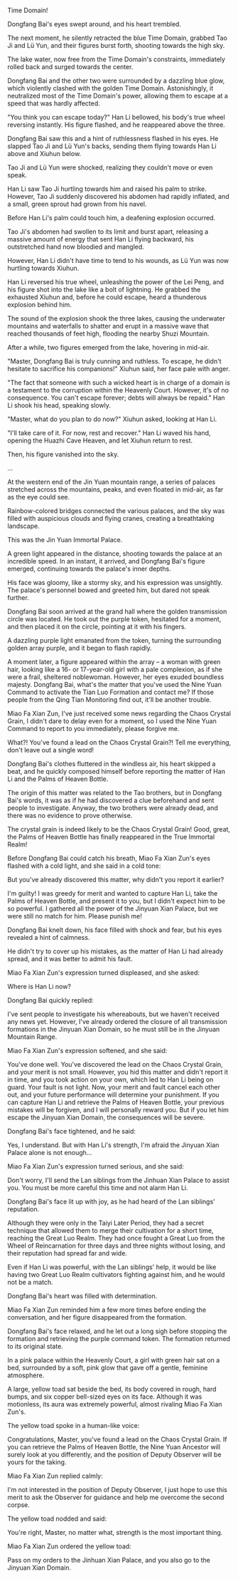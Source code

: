 Time Domain!

Dongfang Bai's eyes swept around, and his heart trembled.

The next moment, he silently retracted the blue Time Domain, grabbed Tao Ji and Lü Yun, and their figures burst forth, shooting towards the high sky.

The lake water, now free from the Time Domain's constraints, immediately rolled back and surged towards the center.

Dongfang Bai and the other two were surrounded by a dazzling blue glow, which violently clashed with the golden Time Domain. Astonishingly, it neutralized most of the Time Domain's power, allowing them to escape at a speed that was hardly affected.

"You think you can escape today?" Han Li bellowed, his body's true wheel reversing instantly. His figure flashed, and he reappeared above the three.

Dongfang Bai saw this and a hint of ruthlessness flashed in his eyes. He slapped Tao Ji and Lü Yun's backs, sending them flying towards Han Li above and Xiuhun below.

Tao Ji and Lü Yun were shocked, realizing they couldn't move or even speak.

Han Li saw Tao Ji hurtling towards him and raised his palm to strike. However, Tao Ji suddenly discovered his abdomen had rapidly inflated, and a small, green sprout had grown from his navel.

Before Han Li's palm could touch him, a deafening explosion occurred.

Tao Ji's abdomen had swollen to its limit and burst apart, releasing a massive amount of energy that sent Han Li flying backward, his outstretched hand now bloodied and mangled.

However, Han Li didn't have time to tend to his wounds, as Lü Yun was now hurtling towards Xiuhun.

Han Li reversed his true wheel, unleashing the power of the Lei Peng, and his figure shot into the lake like a bolt of lightning. He grabbed the exhausted Xiuhun and, before he could escape, heard a thunderous explosion behind him.

The sound of the explosion shook the three lakes, causing the underwater mountains and waterfalls to shatter and erupt in a massive wave that reached thousands of feet high, flooding the nearby Shuzi Mountain.

After a while, two figures emerged from the lake, hovering in mid-air.

"Master, Dongfang Bai is truly cunning and ruthless. To escape, he didn't hesitate to sacrifice his companions!" Xiuhun said, her face pale with anger.

"The fact that someone with such a wicked heart is in charge of a domain is a testament to the corruption within the Heavenly Court. However, it's of no consequence. You can't escape forever; debts will always be repaid." Han Li shook his head, speaking slowly.

"Master, what do you plan to do now?" Xiuhun asked, looking at Han Li.

"I'll take care of it. For now, rest and recover." Han Li waved his hand, opening the Huazhi Cave Heaven, and let Xiuhun return to rest.

Then, his figure vanished into the sky.

...

At the western end of the Jin Yuan mountain range, a series of palaces stretched across the mountains, peaks, and even floated in mid-air, as far as the eye could see.

Rainbow-colored bridges connected the various palaces, and the sky was filled with auspicious clouds and flying cranes, creating a breathtaking landscape.

This was the Jin Yuan Immortal Palace.

A green light appeared in the distance, shooting towards the palace at an incredible speed. In an instant, it arrived, and Dongfang Bai's figure emerged, continuing towards the palace's inner depths.

His face was gloomy, like a stormy sky, and his expression was unsightly. The palace's personnel bowed and greeted him, but dared not speak further.

Dongfang Bai soon arrived at the grand hall where the golden transmission circle was located. He took out the purple token, hesitated for a moment, and then placed it on the circle, pointing at it with his fingers.

A dazzling purple light emanated from the token, turning the surrounding golden array purple, and it began to flash rapidly.

A moment later, a figure appeared within the array – a woman with green hair, looking like a 16- or 17-year-old girl with a pale complexion, as if she were a frail, sheltered noblewoman. However, her eyes exuded boundless majesty.
Dongfang Bai, what's the matter that you've used the Nine Yuan Command to activate the Tian Luo Formation and contact me? If those people from the Qing Tian Monitoring find out, it'll be another trouble.

Miao Fa Xian Zun, I've just received some news regarding the Chaos Crystal Grain, I didn't dare to delay even for a moment, so I used the Nine Yuan Command to report to you immediately, please forgive me.

What?! You've found a lead on the Chaos Crystal Grain?! Tell me everything, don't leave out a single word!

Dongfang Bai's clothes fluttered in the windless air, his heart skipped a beat, and he quickly composed himself before reporting the matter of Han Li and the Palms of Heaven Bottle.

The origin of this matter was related to the Tao brothers, but in Dongfang Bai's words, it was as if he had discovered a clue beforehand and sent people to investigate. Anyway, the two brothers were already dead, and there was no evidence to prove otherwise.

The crystal grain is indeed likely to be the Chaos Crystal Grain! Good, great, the Palms of Heaven Bottle has finally reappeared in the True Immortal Realm!

Before Dongfang Bai could catch his breath, Miao Fa Xian Zun's eyes flashed with a cold light, and she said in a cold tone:

But you've already discovered this matter, why didn't you report it earlier?

I'm guilty! I was greedy for merit and wanted to capture Han Li, take the Palms of Heaven Bottle, and present it to you, but I didn't expect him to be so powerful. I gathered all the power of the Jinyuan Xian Palace, but we were still no match for him. Please punish me!

Dongfang Bai knelt down, his face filled with shock and fear, but his eyes revealed a hint of calmness.

He didn't try to cover up his mistakes, as the matter of Han Li had already spread, and it was better to admit his fault.

Miao Fa Xian Zun's expression turned displeased, and she asked:

Where is Han Li now?

Dongfang Bai quickly replied:

I've sent people to investigate his whereabouts, but we haven't received any news yet. However, I've already ordered the closure of all transmission formations in the Jinyuan Xian Domain, so he must still be in the Jinyuan Mountain Range.

Miao Fa Xian Zun's expression softened, and she said:

You've done well. You've discovered the lead on the Chaos Crystal Grain, and your merit is not small. However, you hid this matter and didn't report it in time, and you took action on your own, which led to Han Li being on guard. Your fault is not light. Now, your merit and fault cancel each other out, and your future performance will determine your punishment. If you can capture Han Li and retrieve the Palms of Heaven Bottle, your previous mistakes will be forgiven, and I will personally reward you. But if you let him escape the Jinyuan Xian Domain, the consequences will be severe.

Dongfang Bai's face tightened, and he said:

Yes, I understand. But with Han Li's strength, I'm afraid the Jinyuan Xian Palace alone is not enough...

Miao Fa Xian Zun's expression turned serious, and she said:

Don't worry, I'll send the Lan siblings from the Jinhuan Xian Palace to assist you. You must be more careful this time and not alarm Han Li.

Dongfang Bai's face lit up with joy, as he had heard of the Lan siblings' reputation.

Although they were only in the Taiyi Later Period, they had a secret technique that allowed them to merge their cultivation for a short time, reaching the Great Luo Realm. They had once fought a Great Luo from the Wheel of Reincarnation for three days and three nights without losing, and their reputation had spread far and wide.

Even if Han Li was powerful, with the Lan siblings' help, it would be like having two Great Luo Realm cultivators fighting against him, and he would not be a match.

Dongfang Bai's heart was filled with determination.

Miao Fa Xian Zun reminded him a few more times before ending the conversation, and her figure disappeared from the formation.

Dongfang Bai's face relaxed, and he let out a long sigh before stopping the formation and retrieving the purple command token. The formation returned to its original state.

In a pink palace within the Heavenly Court, a girl with green hair sat on a bed, surrounded by a soft, pink glow that gave off a gentle, feminine atmosphere.

A large, yellow toad sat beside the bed, its body covered in rough, hard bumps, and six copper bell-sized eyes on its face. Although it was motionless, its aura was extremely powerful, almost rivaling Miao Fa Xian Zun's.

The yellow toad spoke in a human-like voice:

Congratulations, Master, you've found a lead on the Chaos Crystal Grain. If you can retrieve the Palms of Heaven Bottle, the Nine Yuan Ancestor will surely look at you differently, and the position of Deputy Observer will be yours for the taking.

Miao Fa Xian Zun replied calmly:

I'm not interested in the position of Deputy Observer, I just hope to use this merit to ask the Observer for guidance and help me overcome the second corpse.

The yellow toad nodded and said:

You're right, Master, no matter what, strength is the most important thing.

Miao Fa Xian Zun ordered the yellow toad:

Pass on my orders to the Jinhuan Xian Palace, and you also go to the Jinyuan Xian Domain.